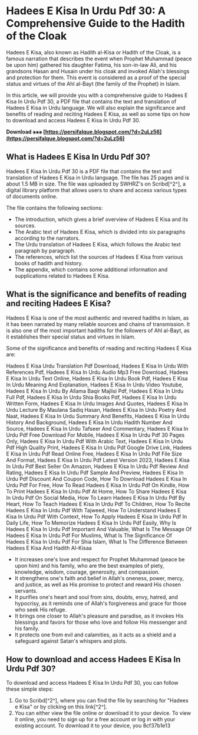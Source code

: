 
 
# Hadees E Kisa In Urdu Pdf 30: A Comprehensive Guide to the Hadith of the Cloak
  
Hadees E Kisa, also known as Hadith al-Kisa or Hadith of the Cloak, is a famous narration that describes the event when Prophet Muhammad (peace be upon him) gathered his daughter Fatima, his son-in-law Ali, and his grandsons Hasan and Husain under his cloak and invoked Allah's blessings and protection for them. This event is considered as a proof of the special status and virtues of the Ahl al-Bayt (the family of the Prophet) in Islam.
  
In this article, we will provide you with a comprehensive guide to Hadees E Kisa In Urdu Pdf 30, a PDF file that contains the text and translation of Hadees E Kisa in Urdu language. We will also explain the significance and benefits of reading and reciting Hadees E Kisa, as well as some tips on how to download and access Hadees E Kisa In Urdu Pdf 30.
 
**Download ⚹⚹⚹ [https://persifalque.blogspot.com/?d=2uLz56](https://persifalque.blogspot.com/?d=2uLz56)**


  
## What is Hadees E Kisa In Urdu Pdf 30?
  
Hadees E Kisa In Urdu Pdf 30 is a PDF file that contains the text and translation of Hadees E Kisa in Urdu language. The file has 25 pages and is about 1.5 MB in size. The file was uploaded by SWHRZ's on Scribd[^2^], a digital library platform that allows users to share and access various types of documents online.
  
The file contains the following sections:
  
- The introduction, which gives a brief overview of Hadees E Kisa and its sources.
- The Arabic text of Hadees E Kisa, which is divided into six paragraphs according to the narrators.
- The Urdu translation of Hadees E Kisa, which follows the Arabic text paragraph by paragraph.
- The references, which list the sources of Hadees E Kisa from various books of hadith and history.
- The appendix, which contains some additional information and supplications related to Hadees E Kisa.

## What is the significance and benefits of reading and reciting Hadees E Kisa?
  
Hadees E Kisa is one of the most authentic and revered hadiths in Islam, as it has been narrated by many reliable sources and chains of transmission. It is also one of the most important hadiths for the followers of Ahl al-Bayt, as it establishes their special status and virtues in Islam.
  
Some of the significance and benefits of reading and reciting Hadees E Kisa are:
 
Hadees E Kisa Urdu Translation Pdf Download,  Hadees E Kisa In Urdu With References Pdf,  Hadees E Kisa In Urdu Audio Mp3 Free Download,  Hadees E Kisa In Urdu Text Online,  Hadees E Kisa In Urdu Book Pdf,  Hadees E Kisa In Urdu Meaning And Explanation,  Hadees E Kisa In Urdu Video Youtube,  Hadees E Kisa In Urdu By Allama Baqir Majlisi Pdf,  Hadees E Kisa In Urdu Full Pdf,  Hadees E Kisa In Urdu Shia Books Pdf,  Hadees E Kisa In Urdu Written Form,  Hadees E Kisa In Urdu Images And Quotes,  Hadees E Kisa In Urdu Lecture By Maulana Sadiq Hasan,  Hadees E Kisa In Urdu Poetry And Naat,  Hadees E Kisa In Urdu Summary And Benefits,  Hadees E Kisa In Urdu History And Background,  Hadees E Kisa In Urdu Hadith Number And Source,  Hadees E Kisa In Urdu Tafseer And Commentary,  Hadees E Kisa In Urdu Pdf Free Download For Mobile,  Hadees E Kisa In Urdu Pdf 30 Pages Only,  Hadees E Kisa In Urdu Pdf With Arabic Text,  Hadees E Kisa In Urdu Pdf High Quality Print,  Hadees E Kisa In Urdu Pdf Google Drive Link,  Hadees E Kisa In Urdu Pdf Read Online Free,  Hadees E Kisa In Urdu Pdf File Size And Format,  Hadees E Kisa In Urdu Pdf Latest Version 2023,  Hadees E Kisa In Urdu Pdf Best Seller On Amazon,  Hadees E Kisa In Urdu Pdf Review And Rating,  Hadees E Kisa In Urdu Pdf Sample And Preview,  Hadees E Kisa In Urdu Pdf Discount And Coupon Code,  How To Download Hadees E Kisa In Urdu Pdf For Free,  How To Read Hadees E Kisa In Urdu Pdf On Kindle,  How To Print Hadees E Kisa In Urdu Pdf At Home,  How To Share Hadees E Kisa In Urdu Pdf On Social Media,  How To Learn Hadees E Kisa In Urdu Pdf By Heart,  How To Teach Hadees E Kisa In Urdu Pdf To Children,  How To Recite Hadees E Kisa In Urdu Pdf With Tajweed,  How To Understand Hadees E Kisa In Urdu Pdf With Context,  How To Apply Hadees E Kisa In Urdu Pdf In Daily Life,  How To Memorize Hadees E Kisa In Urdu Pdf Easily,  Why Is Hadees E Kisa In Urdu Pdf Important And Valuable,  What Is The Message Of Hadees E Kisa In Urdu Pdf For Muslims,  What Is The Significance Of Hadees E Kisa In Urdu Pdf For Shia Islam,  What Is The Difference Between Hadees E Kisa And Hadith Al-Kisaa

- It increases one's love and respect for Prophet Muhammad (peace be upon him) and his family, who are the best examples of piety, knowledge, wisdom, courage, generosity, and compassion.
- It strengthens one's faith and belief in Allah's oneness, power, mercy, and justice, as well as His promise to protect and reward His chosen servants.
- It purifies one's heart and soul from sins, doubts, envy, hatred, and hypocrisy, as it reminds one of Allah's forgiveness and grace for those who seek His refuge.
- It brings one closer to Allah's pleasure and paradise, as it invokes His blessings and favors for those who love and follow His messenger and his family.
- It protects one from evil and calamities, as it acts as a shield and a safeguard against Satan's whispers and plots.

## How to download and access Hadees E Kisa In Urdu Pdf 30?
  
To download and access Hadees E Kisa In Urdu Pdf 30, you can follow these simple steps:

1. Go to Scribd[^2^], where you can find the file by searching for "Hadees e Kisa" or by clicking on this link[^2^].
2. You can either view the file online or download it to your device. To view it online, you need to sign up for a free account or log in with your existing account. To download it to your device, you 8cf37b1e13


